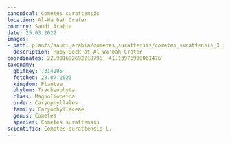 ```yaml
---
canonical: Cometes surattensis
location: Al-Wa bah Crater
country: Saudi Arabia
date: 25.03.2022
images:
- path: plants/saudi_arabia/cometes_surattensis/cometes_surattensis_1.jpg
  description: Ruby Dock at Al-Wa'bah Crater
coordinates: 22.901692692218795, 41.13976998061476
taxonomy:
  gbifkey: 7314295
  fetched: 28.07.2023
  kingdom: Plantae
  phylum: Tracheophyta
  class: Magnoliopsida
  order: Caryophyllales
  family: Caryophyllaceae
  genus: Cometes
  species: Cometes surattensis
scientific: Cometes surattensis L.
---
```

